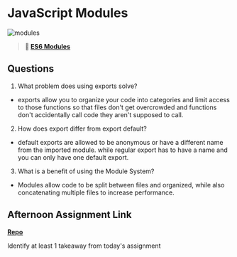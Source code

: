 # JavaScript Modules

![modules](https://bcw.blob.core.windows.net/public/img/1015719031845190)

> **📖 [ES6 Modules](https://codeworksacademy.com/fs-student-guide/resources/wk3/01-Modules)**

## Questions

1. What problem does using exports solve?
 - exports allow you to organize your code into categories and limit access to those functions so that files don't get overcrowded and functions don't accidentally call code they aren't supposed to call.
2. How does export differ from export default?
 - default exports are allowed to be anonymous or have a different name from the imported module. while regular export has to have a name and you can only have one default export.
3. What is a benefit of using the Module System?
 - Modules allow code to be split between files and organized, while also concatenating multiple files to increase performance.
## Afternoon Assignment Link

**[Repo](https://github.com/clear/<ASSIGNMENT_REPO>)**

Identify at least 1 takeaway from today's assignment
